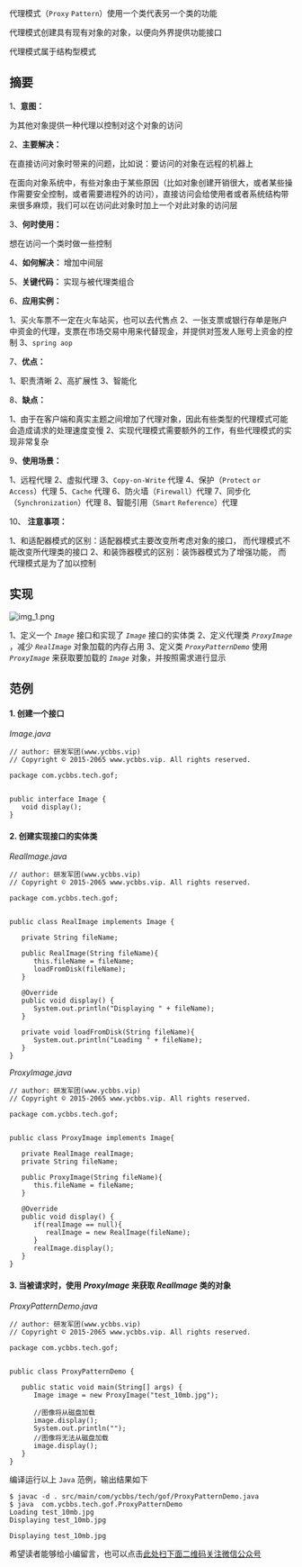 代理模式（`Proxy` `Pattern`）使用一个类代表另一个类的功能

代理模式创建具有现有对象的对象，以便向外界提供功能接口

代理模式属于结构型模式

## 摘要 ##

1、**意图：**

为其他对象提供一种代理以控制对这个对象的访问

2、**主要解决：**

在直接访问对象时带来的问题，比如说：要访问的对象在远程的机器上

在面向对象系统中，有些对象由于某些原因（比如对象创建开销很大，或者某些操作需要安全控制，或者需要进程外的访问），直接访问会给使用者或者系统结构带来很多麻烦，我们可以在访问此对象时加上一个对此对象的访问层

3、**何时使用：**

想在访问一个类时做一些控制

4、**如何解决：** 增加中间层

5、**关键代码：** 实现与被代理类组合

6、**应用实例：**

1、买火车票不一定在火车站买，也可以去代售点
2、一张支票或银行存单是账户中资金的代理，支票在市场交易中用来代替现金，并提供对签发人账号上资金的控制
3、`spring aop`

7、**优点：**

1、职责清晰
2、高扩展性
3、智能化

8、**缺点：**

1、由于在客户端和真实主题之间增加了代理对象，因此有些类型的代理模式可能会造成请求的处理速度变慢
2、实现代理模式需要额外的工作，有些代理模式的实现非常复杂

9、**使用场景：**


1、远程代理
2、虚拟代理
3、`Copy-on-Write` 代理
4、保护（`Protect` `or Access`）代理
5、`Cache` 代理
6、防火墙（`Firewall`）代理
7、同步化（`Synchronization`）代理
8、智能引用（`Smart` `Reference`）代理

10、 **注意事项：**

1、和适配器模式的区别：适配器模式主要改变所考虑对象的接口， 而代理模式不能改变所代理类的接口
2、和装饰器模式的区别：装饰器模式为了增强功能， 而代理模式是为了加以控制

## 实现 ##

![img\_1.png][img_1.png]

1、定义一个 *`Image`* 接口和实现了 *`Image`* 接口的实体类
2、定义代理类 *`ProxyImage`* ，减少 *`RealImage`* 对象加载的内存占用
3、定义类 *`ProxyPatternDemo`* 使用 *`ProxyImage`* 来获取要加载的 *`Image`* 对象，并按照需求进行显示

## 范例 ##

#### 1. 创建一个接口 ####

*Image.java*

```
// author: 研发军团(www.ycbbs.vip)
// Copyright © 2015-2065 www.ycbbs.vip. All rights reserved.

package com.ycbbs.tech.gof;


public interface Image {
   void display();
}
```

#### 2. 创建实现接口的实体类 ####

*RealImage.java*

```
// author: 研发军团(www.ycbbs.vip)
// Copyright © 2015-2065 www.ycbbs.vip. All rights reserved.

package com.ycbbs.tech.gof;


public class RealImage implements Image {

   private String fileName;

   public RealImage(String fileName){
      this.fileName = fileName;
      loadFromDisk(fileName);
   }

   @Override
   public void display() {
      System.out.println("Displaying " + fileName);
   }

   private void loadFromDisk(String fileName){
      System.out.println("Loading " + fileName);
   }
}
```

*ProxyImage.java*

```
// author: 研发军团(www.ycbbs.vip)
// Copyright © 2015-2065 www.ycbbs.vip. All rights reserved.

package com.ycbbs.tech.gof;


public class ProxyImage implements Image{

   private RealImage realImage;
   private String fileName;

   public ProxyImage(String fileName){
      this.fileName = fileName;
   }

   @Override
   public void display() {
      if(realImage == null){
         realImage = new RealImage(fileName);
      }
      realImage.display();
   }
}
```

#### 3. 当被请求时，使用 *ProxyImage* 来获取 *RealImage* 类的对象 ####

*ProxyPatternDemo.java*

```
// author: 研发军团(www.ycbbs.vip)
// Copyright © 2015-2065 www.ycbbs.vip. All rights reserved.

package com.ycbbs.tech.gof;


public class ProxyPatternDemo {

   public static void main(String[] args) {
      Image image = new ProxyImage("test_10mb.jpg");

      //图像将从磁盘加载
      image.display(); 
      System.out.println("");
      //图像将无法从磁盘加载
      image.display();  
   }
}
```

编译运行以上 `Java` 范例，输出结果如下

```
$ javac -d . src/main/com/ycbbs/tech/gof/ProxyPatternDemo.java
$ java  com.ycbbs.tech.gof.ProxyPatternDemo
Loading test_10mb.jpg
Displaying test_10mb.jpg

Displaying test_10mb.jpg
```

[img_1.png]: https://gitee.com/duchaochen/gongzhonghao/raw/master/个人博客文章/001-images/souyunku-web/2019/08/0802/03/17/img_1.png


希望读者能够给小编留言，也可以点击[此处扫下面二维码关注微信公众号](https://www.ycbbs.vip/?p=28 "此处扫下面二维码关注微信公众号")